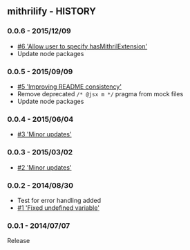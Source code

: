 ## mithrilify - HISTORY


### 0.0.6 - 2015/12/09
- [#6 'Allow user to specify hasMithrilExtension'](https://github.com/sectore/mithrilify/pull/6)
- Update node packages

### 0.0.5 - 2015/09/09
- [#5 'Improving README consistency'](https://github.com/sectore/mithrilify/pull/5)
- Remove deprecated `/* @jsx m */` pragma from mock files
- Update node packages

### 0.0.4 - 2015/06/04
- [#3 'Minor updates'](https://github.com/sectore/mithrilify/pull/3)

### 0.0.3 - 2015/03/02
- [#2 'Minor updates'](https://github.com/sectore/mithrilify/pull/2)

### 0.0.2 - 2014/08/30
- Test for error handling added
- [#1 'Fixed undefined variable'](https://github.com/sectore/mithrilify/pull/1)

### 0.0.1 - 2014/07/07
Release
